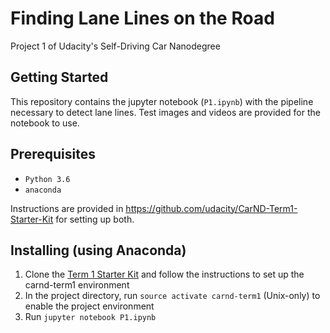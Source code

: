 # **Finding Lane Lines on the Road**

Project 1 of Udacity's Self-Driving Car Nanodegree

## Getting Started

This repository contains the jupyter notebook (`P1.ipynb`) with the pipeline necessary to detect lane lines. Test images and videos are provided for the notebook to use.

## Prerequisites

* `Python 3.6`
* `anaconda`

Instructions are provided in <https://github.com/udacity/CarND-Term1-Starter-Kit> for setting up both.

## Installing (using Anaconda)

1. Clone the [Term 1 Starter Kit](https://github.com/udacity/CarND-Term1-Starter-Kit) and follow the instructions to set up the carnd-term1 environment
2. In the project directory, run `source activate carnd-term1` (Unix-only) to enable the project environment
3. Run `jupyter notebook P1.ipynb`
